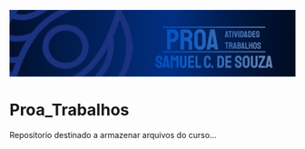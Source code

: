![Texto alternativo](https://github.com/SamDevFocus/Proa_Trabalhos/blob/master/img/Captura%20de%20tela%202023-09-16%20200136.png)
# Proa_Trabalhos
Repositorio destinado a armazenar arquivos do curso...
